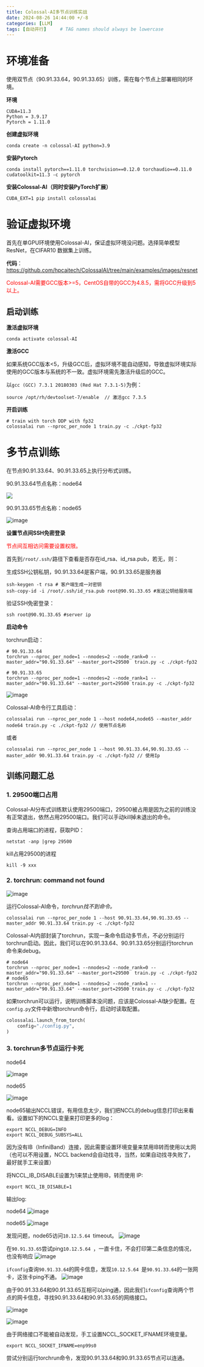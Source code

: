 ```yaml
---
title: Colossal-AI多节点训练实战
date: 2024-08-26 14:44:00 +/-8
categories: [LLM]
tags: [自动并行]     # TAG names should always be lowercase
---
```


# 环境准备

使用双节点（90.91.33.64，90.91.33.65）训练，需在每个节点上部署相同的环境。

**环境**

```text
CUDA=11.3
Python = 3.9.17
Pytorch = 1.11.0
```

**创建虚拟环境**

```shell
conda create -n colossal-AI python=3.9
```

**安装Pytorch**

```shell
conda install pytorch==1.11.0 torchvision==0.12.0 torchaudio==0.11.0 cudatoolkit=11.3 -c pytorch
```

**安装Colossal-AI（同时安装PyTorch扩展）**

```shell
CUDA_EXT=1 pip install colossalai
```

# 验证虚拟环境

首先在单GPU环境使用Colossal-AI，保证虚拟环境没问题。选择简单模型ResNet，在CIFAR10 数据集上训练。

**代码**：https://github.com/hpcaitech/ColossalAI/tree/main/examples/images/resnet

<font color="red">Colossal-AI需要GCC版本>=5，CentOS自带的GCC为4.8.5，需将GCC升级到5以上。</font>

## 启动训练

**激活虚拟环境**

```shell
conda activate colossal-AI
```

**激活GCC**

如果系统GCC版本<5，升级GCC后，虚拟环境不能自动感知，导致虚拟环境实际使用的GCC版本与系统的不一致。虚拟环境需先激活升级后的GCC。

以`gcc (GCC) 7.3.1 20180303 (Red Hat 7.3.1-5)`为例：

```shell
source /opt/rh/devtoolset-7/enable  // 激活gcc 7.3.5
```

**开启训练**

```shell
# train with torch DDP with fp32
colossalai run --nproc_per_node 1 train.py -c ./ckpt-fp32
```

# 多节点训练

在节点90.91.33.64、90.91.33.65上执行分布式训练。

90.91.33.64节点名称：node64

![](../assets/images/colossal-ai/01bfd06d-de5f-468f-859b-382b8936994b.png)

90.91.33.65节点名称：node65

![image](../assets/images/colossal-ai/dd8b94bd-4c74-484b-bfdf-1500aeec94af.png)

**设置节点间SSH免密登录**

<font color="red">节点间互相访问需要设置权限。</font>

首先到`/root/.ssh/`路径下查看是否存在id_rsa、id_rsa.pub，若无，则：

生成SSH公钥私钥，90.91.33.64是客户端，90.91.33.65是服务器

```shell
ssh-keygen -t rsa # 客户端生成一对密钥
ssh-copy-id -i /root/.ssh/id_rsa.pub root@90.91.33.65 #发送公钥给服务端
```

验证SSH免密登录：

```shell
ssh root@90.91.33.65 #server ip
```

**启动命令**

torchrun启动：

```shell
# 90.91.33.64
torchrun --nproc_per_node=1 --nnodes=2 --node_rank=0 --master_addr="90.91.33.64" --master_port=29500  train.py -c ./ckpt-fp32
```

```shell
# 90.91.33.65
torchrun --nproc_per_node=1 --nnodes=2 --node_rank=1 --master_addr="90.91.33.64" --master_port=29500 train.py -c ./ckpt-fp32
```

![image](../assets/images/colossal-ai/1a0072ed-46de-4d7c-b9c6-586e82d3c57d.png)

Colossal-AI命令行工具启动：

```shell
colossalai run --nproc_per_node 1 --host node64,node65 --master_addr node64 train.py -c ./ckpt-fp32 // 使用节点名称
```

或者

```shell
colossalai run --nproc_per_node 1 --host 90.91.33.64,90.91.33.65 --master_addr 90.91.33.64 train.py -c ./ckpt-fp32 // 使用Ip
```

## 训练问题汇总

### 1. 29500端口占用

Colossal-AI分布式训练默认使用29500端口，29500被占用是因为之前的训练没有正常退出，依然占用29500端口。我们可以手动kill掉未退出的命令。

查询占用端口的进程，获取PID：

```shell
netstat -anp |grep 29500
```

kill占用29500的进程

```shell
kill -9 xxx
```

### 2. torchrun: command not found

![image](../assets/images/colossal-ai/325a523f-bd29-4293-adfa-19a4b150a967.png)

运行Colossal-AI命令，*torchrun找不到命令。*

```shell
colossalai run --nproc_per_node 1 --host 90.91.33.64,90.91.33.65 --master_addr 90.91.33.64 train.py -c ./ckpt-fp32
```

Colossal-AI内部封装了torchrun，实现一条命令启动多节点，不必分别运行torchrun启动。因此，我们可以在90.91.33.64、90.91.33.65分别运行torchrun命令来debug。

```shell
# node64
torchrun --nproc_per_node=1 --nnodes=2 --node_rank=0 --master_addr="90.91.33.64" --master_port=29500  train.py -c ./ckpt-fp32
# node65
torchrun --nproc_per_node=1 --nnodes=2 --node_rank=1 --master_addr="90.91.33.64" --master_port=29500 train.py -c ./ckpt-fp32
```

如果torchrun可以运行，说明训练脚本没问题，应该是Colossal-AI缺少配置。在`config.py`文件中新增torchrun命令行，启动时读取配置。

```python
colossalai.launch_from_torch(
    config="./config.py",
)
```

### 3. torchrun多节点运行卡死

node64

![image](../assets/images/colossal-ai/440f3108-b60c-4710-b892-9e8ab822651c.png)

node65

![image](../assets/images/colossal-ai/f51a17a6-2ff5-4c0a-8575-107532c29176.png)

node65输出NCCL错误，有用信息太少，我们把NCCL的debug信息打印出来看看。设置如下的NCCL变量来打印更多的log：

```shell
export NCCL_DEBUG=INFO
export NCCL_DEBUG_SUBSYS=ALL
```

因为没有IB（InfiniBand）连接，因此需要设置环境变量来禁用IB转而使用以太网（也可以不用设置，NCCL backend会自动找寻，当然，如果自动找寻失败了，最好就手工来设置）

将NCCL_IB_DISABLE设置为1来禁止使用IB，转而使用 IP:

```shell
export NCCL_IB_DISABLE=1
```

输出log:

node64
![image](../assets/images/colossal-ai/8ac6ae8e-02c2-4b1e-8166-80e773774d5a.png)

node65
![image](../assets/images/colossal-ai/c20047d6-c426-4a1b-bc6c-13fa2ec016ca.png)

发现问题，node65访问`10.12.5.64 `timeout。
![image](../assets/images/colossal-ai/1cae482b-a1cd-4656-97fd-0c272c8b2b01.png)

在`90.91.33.65`尝试ping`10.12.5.64 `，一直卡住，不会打印第二条信息的情况，也没有响应
![image](../assets/images/colossal-ai/d2efde66-9f69-42dc-bc75-c2c529550fa0.png)

`ifconfig`查询`90.91.33.64`的网卡信息，发现`10.12.5.64 `是`90.91.33.64`的一张网卡，这张卡ping不通。
![image](../assets/images/colossal-ai/d9d6ff3d-1726-491f-ba9c-1910ed3ac300.png)

由于90.91.33.64和90.91.33.65互相可以ping通，因此我们`ifconfig`查询两个节点的网卡信息，寻找90.91.33.64和90.91.33.65的网络接口。

![image](../assets/images/colossal-ai/a2752023-7a3b-4a76-b33f-55cac6a533ee.png)

![image](../assets/images/colossal-ai/1e283eec-7619-4f08-bb9d-6b9b6a3d29eb.png)

由于网络接口不能被自动发现，手工设置NCCL_SOCKET_IFNAME环境变量。

```shell
export NCCL_SOCKET_IFNAME=enp99s0
```

尝试分别运行torchrun命令，发现90.91.33.64和90.91.33.65节点可以连通。

